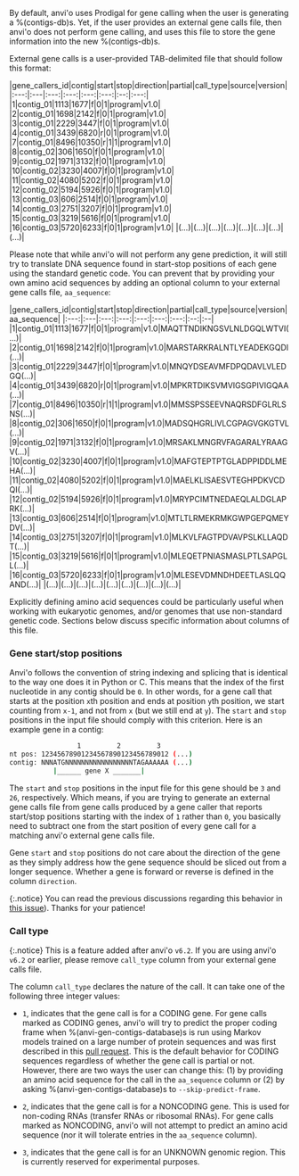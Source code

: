 By default, anvi'o uses Prodigal for gene calling when the user is generating a %(contigs-db)s. Yet, if the user provides an external gene calls file, then anvi'o does not perform gene calling, and uses this file to store the gene information into the new %(contigs-db)s.

External gene calls is a user-provided TAB-delimited file that should follow this format:

|gene_callers_id|contig|start|stop|direction|partial|call_type|source|version|
|:---:|:---|:---:|:---:|:---:|:---:|:--:|:---:|
|1|contig_01|1113|1677|f|0|1|program|v1.0|
|2|contig_01|1698|2142|f|0|1|program|v1.0|
|3|contig_01|2229|3447|f|0|1|program|v1.0|
|4|contig_01|3439|6820|r|0|1|program|v1.0|
|7|contig_01|8496|10350|r|1|1|program|v1.0|
|8|contig_02|306|1650|f|0|1|program|v1.0|
|9|contig_02|1971|3132|f|0|1|program|v1.0|
|10|contig_02|3230|4007|f|0|1|program|v1.0|
|11|contig_02|4080|5202|f|0|1|program|v1.0|
|12|contig_02|5194|5926|f|0|1|program|v1.0|
|13|contig_03|606|2514|f|0|1|program|v1.0|
|14|contig_03|2751|3207|f|0|1|program|v1.0|
|15|contig_03|3219|5616|f|0|1|program|v1.0|
|16|contig_03|5720|6233|f|0|1|program|v1.0|
|(...)|(...)|(...)|(...)|(...)|(...)|(...)|(...)|

Please note that while anvi'o will not perform any gene prediction, it will still try to translate DNA sequence found in start-stop positions of each gene using the standard genetic code. You can prevent that by providing your own amino acid sequences by adding an optional column to your external gene calls file, `aa_sequence`:

|gene_callers_id|contig|start|stop|direction|partial|call_type|source|version|aa_sequence|
|:---:|:---|:---:|:---:|:---:|:---:|:---:|:--:|:--|
|1|contig_01|1113|1677|f|0|1|program|v1.0|MAQTTNDIKNGSVLNLDGQLWTVI(...)|
|2|contig_01|1698|2142|f|0|1|program|v1.0|MARSTARKRALNTLYEADEKGQDI(...)|
|3|contig_01|2229|3447|f|0|1|program|v1.0|MNQYDSEAVMFDPQDAVLVLEDGQ(...)|
|4|contig_01|3439|6820|r|0|1|program|v1.0|MPKRTDIKSVMVIGSGPIVIGQAA(...)|
|7|contig_01|8496|10350|r|1|1|program|v1.0|MMSSPSSEEVNAQRSDFGLRLSNS(...)|
|8|contig_02|306|1650|f|0|1|program|v1.0|MADSQHGRLIVLCGPAGVGKGTVL(...)|
|9|contig_02|1971|3132|f|0|1|program|v1.0|MRSAKLMNGRVFAGARALYRAAGV(...)|
|10|contig_02|3230|4007|f|0|1|program|v1.0|MAFGTEPTPTGLADPPIDDLMEHA(...)|
|11|contig_02|4080|5202|f|0|1|program|v1.0|MAELKLISAESVTEGHPDKVCDQI(...)|
|12|contig_02|5194|5926|f|0|1|program|v1.0|MRYPCIMTNEDAEQLALDGLAPRK(...)|
|13|contig_03|606|2514|f|0|1|program|v1.0|MTLTLRMEKRMKGWPGEPQMEYDV(...)|
|14|contig_03|2751|3207|f|0|1|program|v1.0|MLKVLFAGTPDVAVPSLKLLAQDT(...)|
|15|contig_03|3219|5616|f|0|1|program|v1.0|MLEQETPNIASMASLPTLSAPGLL(...)|
|16|contig_03|5720|6233|f|0|1|program|v1.0|MLESEVDMNDHDEETLASLQQAND(...)|
|(...)|(...)|(...)|(...)|(...)|(...)|(...)|(...)|(...)|

Explicitly defining amino acid sequences could be particularly useful when working with eukaryotic genomes, and/or genomes that use non-standard genetic code. Sections below discuss specific information about columns of this file.

### Gene start/stop positions

Anvi'o follows the convention of string indexing and splicing that is identical to the way one does it in Python or C. This means that the index of the first nucleotide in any contig should be `0`. In other words, for a gene call that starts at the position `x`th position and ends at position `y`th position, we start counting from `x-1`, and not from `x` (but we still end at `y`). The `start` and `stop` positions in the input file should comply with this criterion. Here is an example gene in a contig:

``` bash
                 1         2         3
nt pos: 12345678901234567890123456789012 (...)
contig: NNNATGNNNNNNNNNNNNNNNNNTAGAAAAAA (...)
           |______ gene X _______|
```

The `start` and `stop` positions in the input file for this gene should be `3` and `26`, respectively. Which means, if you are trying to generate an external gene calls file from gene calls produced by a gene caller that reports start/stop positions starting with the index of `1` rather than `0`, you basically need to subtract one from the start position of every gene call for a matching anvi'o external gene calls file.

Gene `start` and `stop` positions do not care about the direction of the gene as they simply address how the gene sequence should be sliced out from a longer sequence. Whether a gene is forward or reverse is defined in the column `direction`.

{:.notice}
You can read the previous discussions regarding this behavior in [this issue](https://github.com/meren/anvio/issues/374)). Thanks for your patience!

### Call type

{:.notice}
This is a feature added after anvi'o `v6.2`. If you are using anvi'o `v6.2` or earlier, please remove `call_type` column from your external gene calls file.

The column `call_type` declares the nature of the call. It can take one of the following three integer values:

* `1`, indicates that the gene call is for a CODING gene. For gene calls marked as CODING genes, anvi'o will try to predict the proper coding frame when %(anvi-gen-contigs-database)s is run using Markov models trained on a large number of protein sequences and was first described in this [pull request](https://github.com/merenlab/anvio/pull/1428). This is the default behavior for CODING sequences regardless of whether the gene call is partial or not. However, there are two ways the user can change this: (1) by providing an amino acid sequence for the call in the `aa_sequence` column or (2) by asking %(anvi-gen-contigs-database)s to `--skip-predict-frame`.

* `2`, indicates that the gene call is for a NONCODING gene. This is used for non-coding RNAs (transfer RNAs or ribosomal RNAs). For gene calls marked as NONCODING, anvi'o will not attempt to predict an amino acid sequence (nor it will tolerate entries in the `aa_sequence` column).

* `3`, indicates that the gene call is for an UNKNOWN genomic region. This is currently reserved for experimental purposes.
